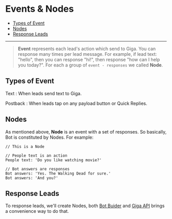 # Events & Nodes
- [Types of Event](#types-of-event)
- [Nodes](#nodes)
- [Response Leads](#response)

---
> **Event** represents each lead's action which send to Giga. You can response many times per lead message. For example, if lead text: "hello", then you can response "hi!", then response "how can I help you today?". For each a group of `event - responses` we called **Node**.

<a name="types-of-event"></a>
## Types of Event
Text
: When leads send text to Giga.

Postback
: When leads tap on any payload button or Quick Replies.

<a name="nodes"></a>
## Nodes
As mentioned above, **Node** is an event with a set of responses. So basically, Bot is constituted by Nodes. For example:

```
// This is a Node

// People text is an action
People text: 'Do you like watching movie?'

// Bot answers are responses
Bot answers: 'Yes. The Walking Dead for sure.'
Bot answers: 'And you?'
```

<a name="response"></a>
## Response Leads
To response leads, we'll create Nodes, both [Bot Buider](bot-builder) and [Giga API](api) brings a convenience way to do that.
